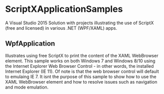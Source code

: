 # ScriptXApplicationSamples
A Visual Studio 2015 Solution with projects illustrating the use of ScriptX (free and licensed) in various .NET (WPF/XAML) apps.

## WpfApplication ##
Illustrates using free ScriptX to print the content of the XAML WebBrowser element. This sample works on both Windows 7 and Windows 8/10 using the Internet Explorer Web Browser Control - in other words, the installed Internet Explorer (IE 11). Of note is that the web browser control will default to emulaing IE 7.
It isnt the purpose of this sample to show how to use the XAML WebBrowser element and how to resolve issues such as navigation and mode emulation. 


